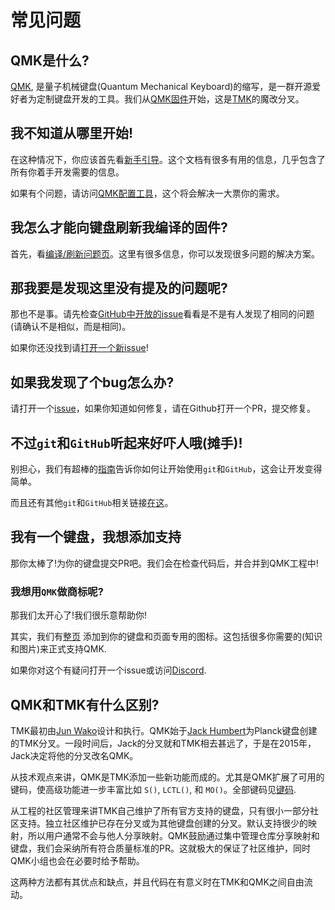 # 常见问题

## QMK是什么?

[QMK](https://github.com/qmk), 是量子机械键盘(Quantum Mechanical Keyboard)的缩写，是一群开源爱好者为定制键盘开发的工具。我们从[QMK固件](https://github.com/qmk/qmk_firmware)开始，这是[TMK](https://github.com/tmk/tmk_keyboard)的魔改分叉。

## 我不知道从哪里开始!

在这种情况下，你应该首先看[新手引导](zh-cn/newbs.md)。这个文档有很多有用的信息，几乎包含了所有你着手开发需要的信息。

如果有个问题，请访问[QMK配置工具](https://config.qmk.fm)，这个将会解决一大票你的需求。

## 我怎么才能向键盘刷新我编译的固件?

首先，看[编译/刷新问题页](zh-cn/faq_build.md)。这里有很多信息，你可以发现很多问题的解决方案。

## 那我要是发现这里没有提及的问题呢?

那也不是事。请先检查[GitHub中开放的issue](https://github.com/qmk/qmk_firmware/issues)看看是不是有人发现了相同的问题(请确认不是相似，而是相同)。

如果你还没找到请[打开一个新issue](https://github.com/qmk/qmk_firmware/issues/new)!

## 如果我发现了个bug怎么办?

请打开一个[issue](https://github.com/qmk/qmk_firmware/issues/new)，如果你知道如何修复，请在Github打开一个PR，提交修复。

## 不过`git`和`GitHub`听起来好吓人哦(摊手)!

别担心，我们有超棒的[指南](zh-cn/newbs_git_best_practices.md)告诉你如何让开始使用`git`和`GitHub`，这会让开发变得简单。

而且还有其他`git`和`GitHub`相关链接[在这](zh-cn/newbs_learn_more_resources.md)。

## 我有一个键盘，我想添加支持

那你太棒了!为你的键盘提交PR吧。我们会在检查代码后，并合并到QMK工程中!

### 我想用`QMK`做商标呢?

那我们太开心了!我们很乐意帮助你!

其实，我们有[整页](https://qmk.fm/powered/) 添加到你的键盘和页面专用的图标。这包括很多你需要的(知识和图片)来正式支持QMK.

如果你对这个有疑问打开一个issue或访问[Discord](https://discord.gg/Uq7gcHh).

## QMK和TMK有什么区别?

TMK最初由[Jun Wako](https://github.com/tmk)设计和执行。QMK始于[Jack Humbert](https://github.com/jackhumbert)为Planck键盘创建的TMK分叉。一段时间后，Jack的分叉就和TMK相去甚远了，于是在2015年，Jack决定将他的分叉改名QMK。

从技术观点来讲，QMK是TMK添加一些新功能而成的。尤其是QMK扩展了可用的键码，使高级功能进一步丰富比如 `S()`, `LCTL()`, 和 `MO()`。全部键码见[键码](zh-cn/keycodes.md).

从工程的社区管理来讲TMK自己维护了所有官方支持的键盘，只有很小一部分社区支持。独立社区维护已存在分叉或为其他键盘创建的分叉。默认支持很少的映射，所以用户通常不会与他人分享映射。QMK鼓励通过集中管理仓库分享映射和键盘，我们会采纳所有符合质量标准的PR。这就极大的保证了社区维护，同时QMK小组也会在必要时给予帮助。

这两种方法都有其优点和缺点，并且代码在有意义时在TMK和QMK之间自由流动。

<!--源文件：https://raw.githubusercontent.com/qmk/qmk_firmware/a701c15d872ad171592335e61e91d7234dbec54a/docs/faq_general.md 
    源提交哈希：a701c15d872ad171592335e61e91d7234dbec54a-->
<!--翻译时间:20200314-17:34(GMT+8)-->
